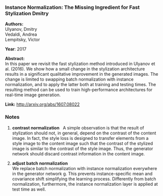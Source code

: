 ### Instance Normalization: The Missing Ingredient for Fast Stylization Dmitry
**Authors:**  
Ulyanov, Dmitry  
Vedaldi, Andrea  
Lempitsky, Victor  

**Year**: 2017  
 
**Abstract:**  
In this paper we revisit the fast stylization method introduced in Ulyanov et al. (2016). We show how a small change in the stylization architecture results in a significant qualitative improvement in the generated images. The change is limited to swapping batch normalization with instance normalization, and to apply the latter both at training and testing times. The resulting method can be used to train high-performance architectures for real-time image generation.   

**Link:** http://arxiv.org/abs/1607.08022   

### Notes
1. **contrast normalization**  
A simple observation is that the result of stylization should not, in general, depend on the contrast of the content image. In fact, the style loss is designed to transfer elements from a style image to the content image such that the contrast of the stylized image is similar to the contrast of the style image. Thus, the generator network should discard contrast information in the content image.  

2. **adjust batch normalization**  
We replace batch normalization with instance normalization everywhere in the generator network g. This prevents instance-specific mean and covariance shift simplifying the learning process. Differently from batch normalization, furthermore, the instance normalization layer is applied at test time as well.  
